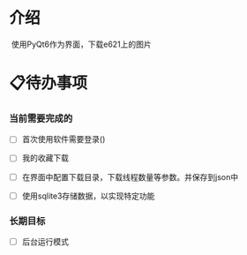 # 介绍

​	使用PyQt6作为界面，下载e621上的图片







# 📋待办事项



### 当前需要完成的

- [ ] 首次使用软件需要登录()

- [ ] 我的收藏下载

- [ ] 在界面中配置下载目录，下载线程数量等参数。并保存到json中

- [ ] 使用sqlite3存储数据，以实现特定功能

  

### 长期目标

- [ ] 后台运行模式
